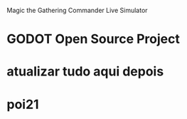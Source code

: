 Magic the Gathering Commander Live Simulator
# GODOT Open Source Project
# atualizar tudo aqui depois
# poi21
